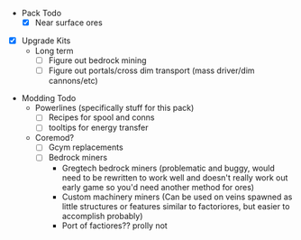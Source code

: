 - Pack Todo
	- [x] Near surface ores
 - [x] Upgrade Kits
	- Long term
		- [ ] Figure out bedrock mining
		- [ ] Figure out portals/cross dim transport (mass driver/dim cannons/etc)

- Modding Todo
	-  Powerlines (specifically stuff for this pack)
		- [ ] Recipes for spool and conns
		- [ ] tooltips for energy transfer
	-  Coremod?
		- [ ] Gcym replacements
		- [ ]  Bedrock miners
			- Gregtech bedrock miners (problematic and buggy, would need to be rewritten to work well and doesn't really work out early game so you'd need another method for ores)
			- Custom machinery miners
			(Can be used on veins spawned as little structures or features similar to factoriores, but easier to accomplish probably)
			- Port of factiores?? prolly not
	